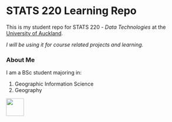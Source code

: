 # STATS 220 Learning Repo

This is my student repo for STATS 220 - *Data Technologies* at the [University of Auckland](https://www.auckland.ac.nz/).

*I will be using it for course related projects and learning.*

### About Me

I am a BSc student majoring in:

  1. Geographic Information Science 
  2. Geography

<img src="[https://github.com/favicon.ico](https://github.com/brisingeld/stats220/blob/fede1aadb6200017b3a92e50c814bbd3ab3f8a7e/images/gis_data_wranglers.jpg)" width="48">


